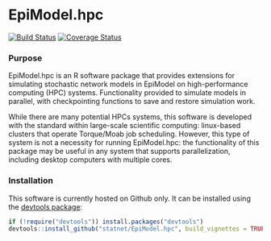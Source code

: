EpiModel.hpc 
================
<a href='https://travis-ci.org/statnet/EpiModel.hpc' target="_blank"><img src='https://travis-ci.org/statnet/EpiModel.hpc.svg?branch=master' alt='Build Status' /></a>
<a href='https://coveralls.io/r/statnet/EpiModel.hpc?branch=master' target="_blank"><img src='https://coveralls.io/repos/statnet/EpiModel.hpc/badge.svg?branch=master' alt='Coverage Status' /></a>


### Purpose
EpiModel.hpc is an R software package that provides extensions for simulating stochastic network models in EpiModel on high-performance computing (HPC) systems. Functionality provided to simulate models in parallel, with checkpointing functions to save and restore simulation work.

While there are many potential HPCs systems, this software is developed with the standard within large-scale scientific computing: linux-based clusters that operate Torque/Moab job scheduling. However, this type of system is not a necessity for running EpiModel.hpc: the functionality of this package may be useful in any system that supports parallelization, including desktop computers with multiple cores.

### Installation
This software is currently hosted on Github only. It can be installed using the <a href="https://github.com/hadley/devtools" target="_blank">devtools package</a>:
```r
if (!require("devtools")) install.packages("devtools")
devtools::install_github("statnet/EpiModel.hpc", build_vignettes = TRUE)
```
